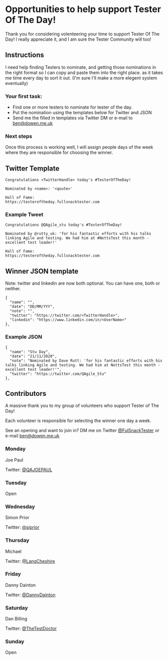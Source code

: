 # Opportunities to help support Tester Of The Day!

Thank you for considering volenteering your time to support Tester Of The Day! I really appreciate it, and I am sure the Tester Community will too!

## Instructions

I need help finding Testers to nominate, and getting those nominations in the right format so I can copy and paste them into the right place.
as it takes me time every day to sort it out. (I'm sure I'll make a more elegent system eventually)

### Your first task:

* Find one or more testers to nominate for tester of the day.
* Put the nomination using the templates below for Twitter and JSON
* Send me the filled in templates via Twitter DM or e-mail to ben@dowen.me.uk

### Next steps

Once this process is working well, I will assign people days of the week where they are responsible for choosing the winner.

## Twitter Template

```Text
Congratulations <TwitterHandle> today's #TesterOfTheDay!

Nominated by <name>: '<qoute>'

Hall of Fame:
https://testeroftheday.fullsnacktester.com
```

### Example Tweet

```Text
Congratulations @QAgile_stu today's #TesterOfTheDay!

Nominated by @rutty_uk: 'for his fantastic efforts with his talks linking Agile and testing. We had him at #NottsTest this month - excellent test leader!'

Hall of Fame:
https://testeroftheday.fullsnacktester.com
```

## Winner JSON template

Note: twitter and linkedin are now both optional. You can have one, both or neither.

```Text
{
  "name": "",
  "date": "DD/MM/YYY",
  "note": "",
  "twitter": "https://twitter.com/<TwitterHandle>",
  "linkedin": "https://www.linkedin.com/in/<UserName>"
},
```

### Example JSON

```Text
{
  "name": "Stu Day",
  "date": "21/11/2020",
  "note": "Nominated by Dave Rutt: 'for his fantastic efforts with his talks linking Agile and testing. We had him at NottsTest this month - excellent test leader!'",
  "twitter": "https://twitter.com/QAgile_Stu"
},
```

## Contributors

A massive thank you to my group of volunteers who support Tester of The Day!

Each volunteer is responsible for selecting the winner one day a week.

See an opening and want to join in? DM me on Twitter [@FulSnackTester](https://twitter.com/FullSnackTester) or e-mail ben@dowen.me.uk

### Monday

Joe Paul

Twitter: [@QAJOEPAUL](https://twitter.com/QAJOEPAUL)

### Tuesday

Open

### Wednesday

Simon Prior

Twitter: [@siprior](https://twitter.com/siprior)

### Thursday

Michael

Twitter: [@LangCheshire](https://twitter.com/LangCheshire)

### Friday

Danny Dainton

Twitter: [@DannyDainton](https://twitter.com/DannyDainton)

### Saturday

Dan Billing

Twitter: [@TheTestDoctor](https://twitter.com/TheTestDoctor)

### Sunday

Open
